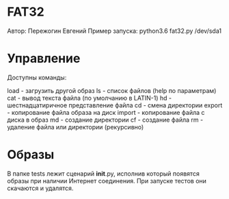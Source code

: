 FAT32
=====

Автор: Пережогин Евгений
Пример запуска:
python3.6 fat32.py /dev/sda1



Управление
==========

Доступны команды:

load - загрузить другой образ
ls - список файлов (help по параметрам)
cat - вывод текста файла (по умолчанию в LATIN-1)
hd - шестнадцатиричное представление файла
cd - смена директории
export - копирование файла образа на диск
import - копирование файла с диска в образ
md - создание директории
cf - создание файла
rm - удаление файла или директории (рекурсивно)



Образы
======

В папке tests лежит сценарий __init__.py, исполнив который появятся образы
при наличии Интернет соединения. При запуске тестов они скачаются и удалятся.
